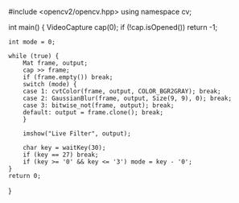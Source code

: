 #include <opencv2/opencv.hpp>
using namespace cv;

int main() {
    VideoCapture cap(0);
    if (!cap.isOpened()) return -1;

    int mode = 0;

    while (true) {
        Mat frame, output;
        cap >> frame;
        if (frame.empty()) break;
        switch (mode) {
        case 1: cvtColor(frame, output, COLOR_BGR2GRAY); break;
        case 2: GaussianBlur(frame, output, Size(9, 9), 0); break;
        case 3: bitwise_not(frame, output); break;
        default: output = frame.clone(); break;
        }

        imshow("Live Filter", output);

        char key = waitKey(30);
        if (key == 27) break;
        if (key >= '0' && key <= '3') mode = key - '0';
    }
    return 0;
}


